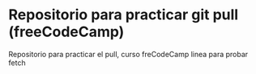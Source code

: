 # Repositorio para practicar git pull (freeCodeCamp)
Repositorio para practicar el pull, curso freCodeCamp
linea para probar fetch

